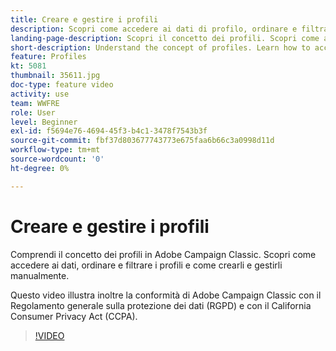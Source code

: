 ```yaml
---
title: Creare e gestire i profili
description: Scopri come accedere ai dati di profilo, ordinare e filtrare i profili e come crearli e gestirli manualmente. Scopri la conformità con il Regolamento generale sulla protezione dei dati (RGPD) e il California Consumer Privacy Act (CCPA).
landing-page-description: Scopri il concetto dei profili. Scopri come accedere ai dati, ordinare e filtrare i profili e come crearli e gestirli manualmente. Informazioni su RGPD e CCPA.
short-description: Understand the concept of profiles. Learn how to access profile data, sort and filter profiles and manually create and manage profiles. Learn about GDPR and CCPA.
feature: Profiles
kt: 5081
thumbnail: 35611.jpg
doc-type: feature video
activity: use
team: WWFRE
role: User
level: Beginner
exl-id: f5694e76-4694-45f3-b4c1-3478f7543b3f
source-git-commit: fbf37d803677743773e675faa6b66c3a0998d11d
workflow-type: tm+mt
source-wordcount: '0'
ht-degree: 0%

---
```


# Creare e gestire i profili

Comprendi il concetto dei profili in Adobe Campaign Classic. Scopri come accedere ai dati, ordinare e filtrare i profili e come crearli e gestirli manualmente.

Questo video illustra inoltre la conformità di Adobe Campaign Classic con il Regolamento generale sulla protezione dei dati (RGPD) e con il California Consumer Privacy Act (CCPA).

>[!VIDEO](https://video.tv.adobe.com/v/35611?quality=12)
